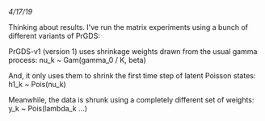 *4/17/19*

Thinking about results. I've run the matrix experiments using a bunch of different variants of PrGDS:

PrGDS-v1 (version 1) uses shrinkage weights drawn from the usual gamma process:
      nu_k ~ Gam(gamma_0 / K, beta)

  And, it only uses them to shrink the first time step of latent Poisson states:
      h1_k ~ Pois(nu_k)

  Meanwhile, the data is shrunk using a completely different set of weights:
      y_k ~ Pois(lambda_k ...)


  
